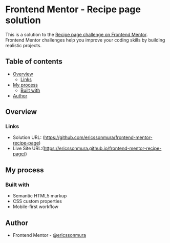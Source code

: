 # Frontend Mentor - Recipe page solution

This is a solution to the [Recipe page challenge on Frontend Mentor](https://www.frontendmentor.io/challenges/recipe-page-KiTsR8QQKm). Frontend Mentor challenges help you improve your coding skills by building realistic projects. 

## Table of contents

- [Overview](#overview)
  - [Links](#links)
- [My process](#my-process)
  - [Built with](#built-with)
- [Author](#author)

## Overview

### Links

- Solution URL: (https://github.com/ericssonmura/frontend-mentor-recipe-page)
- Live Site URL:(https://ericssonmura.github.io/frontend-mentor-recipe-page/)

## My process

### Built with

- Semantic HTML5 markup
- CSS custom properties
- Mobile-first workflow

## Author

- Frontend Mentor - [@ericssonmura](https://www.frontendmentor.io/profile/ericssonmura)


